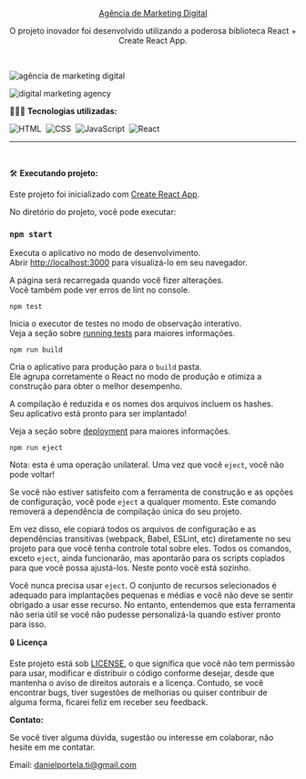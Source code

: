 <div align="center">

<a href="https://digital-marketing-agency-lovat.vercel.app/" target="_blank">Agência de Marketing Digital</a>

<p>O projeto inovador foi desenvolvido utilizando a poderosa biblioteca React + Create React App.</p></div><br>

![agência de marketing digital](https://github.com/daniel-portela/digital-marketing-agency/assets/110783805/5f1d249a-a685-4a94-ac70-e4efe161f07b)


![digital marketing agency](https://github.com/daniel-portela/digital-marketing-agency/assets/110783805/0020d500-cc7e-4b60-93d9-e9c284210e64)

👨🏼‍💻 <b>Tecnologias utilizadas:</b>

![HTML](https://img.shields.io/badge/-HTML-0D1117?style=for-the-badge&logo=html5&labelColor=0D1117)&nbsp;
![CSS](https://img.shields.io/badge/-CSS-0D1117?style=for-the-badge&logo=CSS3&logoColor=blue&labelColor=0D1117)&nbsp;
![JavaScript](https://img.shields.io/badge/-javascript-0D1117?style=for-the-badge&logo=javascript&logoColor=yellow&labelColor=0D1117)&nbsp;
![React](https://img.shields.io/badge/-react-0D1117?style=for-the-badge&logo=react&logoColor=cyan&labelColor=0D1117)&nbsp;
<hr><br>

🛠️ <b>Executando projeto:</b>

Este projeto foi inicializado com [Create React App](https://github.com/facebook/create-react-app).

No diretório do projeto, você pode executar:

### `npm start`

Executa o aplicativo no modo de desenvolvimento.\
Abrir [http://localhost:3000](http://localhost:3000) para visualizá-lo em seu navegador.

A página será recarregada quando você fizer alterações.\
Você também pode ver erros de lint no console.

`npm test`

Inicia o executor de testes no modo de observação interativo.\
Veja a seção sobre [running tests](https://facebook.github.io/create-react-app/docs/running-tests) para maiores informações.

`npm run build`

Cria o aplicativo para produção para o `build` pasta.\
Ele agrupa corretamente o React no modo de produção e otimiza a construção para obter o melhor desempenho.

A compilação é reduzida e os nomes dos arquivos incluem os hashes.\
Seu aplicativo está pronto para ser implantado!

Veja a seção sobre [deployment](https://facebook.github.io/create-react-app/docs/deployment) para maiores informações.

`npm run eject`

Nota: esta é uma operação unilateral. Uma vez que você `eject`, você não pode voltar!

Se você não estiver satisfeito com a ferramenta de construção e as opções de configuração, você pode `eject` a qualquer momento. Este comando removerá a dependência de compilação única do seu projeto.

Em vez disso, ele copiará todos os arquivos de configuração e as dependências transitivas (webpack, Babel, ESLint, etc) diretamente no seu projeto para que você tenha controle total sobre eles. Todos os comandos, exceto `eject`, ainda funcionarão, mas apontarão para os scripts copiados para que você possa ajustá-los. Neste ponto você está sozinho.

Você nunca precisa usar `eject`. O conjunto de recursos selecionados é adequado para implantações pequenas e médias e você não deve se sentir obrigado a usar esse recurso. No entanto, entendemos que esta ferramenta não seria útil se você não pudesse personalizá-la quando estiver pronto para isso.

🔒 <b>Licença</b>

Este projeto está sob [LICENSE](LICENSE), o que significa que você não tem permissão para usar, modificar e distribuir o código conforme desejar, desde que mantenha o aviso de direitos autorais e a licença. Contudo, se você encontrar bugs, tiver sugestões de melhorias ou quiser contribuir de alguma forma, ficarei feliz em receber seu feedback.

<b>Contato:</b>

Se você tiver alguma dúvida, sugestão ou interesse em colaborar, não hesite em me contatar.

Email: <a href="mailto:danielportela.ti@gmail.com"> danielportela.ti@gmail.com</a> 
